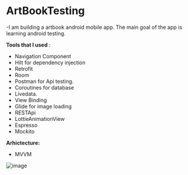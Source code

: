 # ArtBookTesting


-I am building a artbook android mobile app. The main goal 
of the app is learning android testing. 

**Tools that I used** :

- Navigation Component
- Hilt for dependency injection
- Retrofit 
- Room
- Postman for Api testing.
- Coroutines for database
- Livedata.
- View Binding
- Glide for image loading
- RESTApi
- LottieAnimationView
- Espresso
- Mockito

**Arhictecture:**

- MVVM

![image](https://user-images.githubusercontent.com/64928807/216363834-f7c23454-93f9-4551-8ade-a39781111f6e.png)

